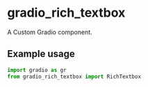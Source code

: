 
# gradio_rich_textbox
A Custom Gradio component.

## Example usage

```python
import gradio as gr
from gradio_rich_textbox import RichTextbox
```
